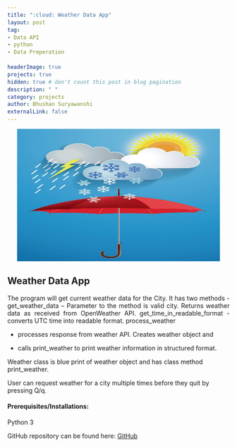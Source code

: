 ```yaml
---
title: ":cloud: Weather Data App"
layout: post
tag: 
- Data API 
- python
- Data Preperation

headerImage: true
projects: true
hidden: true # don't count this post in blog pagination
description: " "
category: projects
author: Bhushan Suryawanshi 
externalLink: false
---
```


<p align="center">
  <img width="460" height="300" src="/assets/images/weather.jpg">
</p>


## Weather Data App
<p align='justify'>
The program will get current weather data for the City.
It has two methods -
get_weather_data – Parameter to the method is valid city. Returns weather data as received from OpenWeather API.
get_time_in_readable_format - converts UTC time into readable format.
process_weather 

- processes response from weather API. Creates weather object and

- calls print_weather to print weather information in structured format.

Weather class is blue print of weather object and has class method print_weather.

User can request weather for a city multiple times before they quit by pressing Q/q.
</p>

#### Prerequisites/Installations:
Python 3

GitHub repository can be found here: [GitHub](https://github.com/BhushanGitHub/bhushanGitHub.github.io/tree/main/Projects/weather_data_app)
